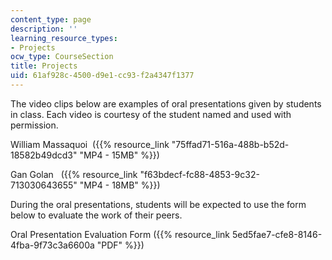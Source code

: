 ```yaml
---
content_type: page
description: ''
learning_resource_types:
- Projects
ocw_type: CourseSection
title: Projects
uid: 61af928c-4500-d9e1-cc93-f2a4347f1377
---
```


The video clips below are examples of oral presentations given by students in class. Each video is courtesy of the student named and used with permission.

William Massaquoi  ({{% resource_link "75ffad71-516a-488b-b52d-18582b49dcd3" "MP4 - 15MB" %}})

Gan Golan   ({{% resource_link "f63bdecf-fc88-4853-9c32-713030643655" "MP4 - 18MB" %}})

During the oral presentations, students will be expected to use the form below to evaluate the work of their peers.

Oral Presentation Evaluation Form ({{% resource_link 5ed5fae7-cfe8-8146-4fba-9f73c3a6600a "PDF" %}})